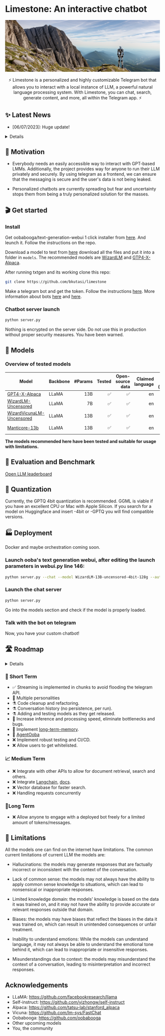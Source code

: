# Limestone: An interactive chatbot

<center>

![banner](assets/banner.png)

⚡ Limestone is a personalized and highly customizable Telegram bot that allows you to interact with a local instance of LLM, a powerful natural language processing system. With Limestone, you can chat, search, generate content, and more, all within the Telegram app. ⚡

</center>

## ✨ Latest News

- [06/07/2023]: Huge update!

<details>

- [05/14/2023]: Personalities, some of them are crazy. Be careful and use it responsibly!
- [05/11/2023]: Streaming is added! New models, chatting history works.
- [04/28/2023]: Initial release with instruction functionality.

</details>

## 🤔 Motivation

- Everybody needs an easily accessible way to interact with GPT-based LMMs. Additionally, the project provides way for anyone to run their LLM privately and securely. By using telegram as a frontend, we can ensure that the messaging is secure and the user's data is not being leaked. 

- Personalized chatbots are currently spreading but fear and uncertainty stops them from being a truly personalized solution for the masses.

## 🎬 Get started

### Install

Get oobabooga/text-generation-webui 1 click installer from [here](https://github.com/oobabooga/text-generation-webui#one-click-installers). And leunch it. Follow the instructions on the repo.

Download a model to test from [here](https://huggingface.co/models?filter=llm) download all the files and put it into a folder in `models`. The recommended models are [WizardLM](https://huggingface.co/TheBloke/wizardLM-7B-GPTQ) and [GTP4-X-Alpaca](https://huggingface.co/anon8231489123/gpt4-x-alpaca-13b-native-4bit-128g).

After running txtgen and its working clone this repo:

```bash
git clone https://github.com/bkutasi/limestone
```

Make a telegram bot and get the token. Follow the instructions [here](https://telegram.me/BotFather). More information about bots [here](https://core.telegram.org/bots#6-botfather) and [here](https://core.telegram.org/bots/tutorial).

### Chatbot server launch

```bash
python server.py
```

Nothing is encrypted on the server side. Do not use this in production without proper security measures. You have been warned.

## 🐼 Models

### Overview of tested models

| Model                         | Backbone |  #Params | Tested               | Open-source data | Claimed language | Post-training (instruction) | VRAM required | Release date |
|-------------------------------|----------|---------:|------------------:|-----------------:|-----------------:|----------------------------:|-----------------------------:|-------------:|
|[GPT4-X-Alpaca](https://huggingface.co/anon8231489123/gpt4-x-alpaca-13b-native-4bit-128g)   | LLaMA | 13B | ✅|✅| en |           52K | 12 Gb |     04/25/23 |
|[WizardLM-Uncensored](https://huggingface.co/ehartford/WizardLM-7B-Uncensored)              | LLaMA | 7B |  ✅|✅| en |   [70K-uncen](https://huggingface.co/datasets/ehartford/WizardLM_alpaca_evol_instruct_70k_unfiltered/)|    8 Gb |     05/04/23 |
|[WizardVicunaLM-Uncensored](https://huggingface.co/ehartford/Wizard-Vicuna-13B-Uncensored)  | LLaMA | 13B | ✅|✅| en |   [70K-uncen](https://huggingface.co/datasets/ehartford/WizardLM_alpaca_evol_instruct_70k_unfiltered/)| 12 Gb |     05/13/23 |
|[Manticore-13b](https://huggingface.co/openaccess-ai-collective/manticore-13b)              | LLaMA | 13B | ✅|✅| en | see model link | 12 Gb |     05/19/23 |

<b>The models recommended here have been tested and suitable for usage with limitations.</b>



## 🧐 Evaluation and Benchmark

[Open LLM leaderboard](https://huggingface.co/spaces/HuggingFaceH4/open_llm_leaderboard)


## 👾 Quantization

Currently, the GPTQ 4bit quantization is recommended. GGML is viable if you have an excellent CPU or Mac with Apple Silicon. If you search for a model on Huggingface and insert -4bit or -GPTQ you will find compatible versions.

## 🏭 Deployment

Docker and maybe orchestration coming soon.

### Launch ooba's text generation webui, after editing the launch parameters in webui.py line 146:

```bash
python server.py --chat --model WizardLM-13B-uncensored-4bit-128g --auto-devices --wbits 4 --groupsize 128 --model_type=llama --gpu-memory 9 --api
```

### Launch the chat server

```bash
python server.py
```

Go into the models section and check if the model is properly loaded.

### Talk with the bot on telegram

Now, you have your custom chatbot!

## 🛣️ Roadmap

<details>
✅ - done
⚗️ - implemented partially
🚧 - planning
❌ - not yet started
</details>

### 🎯 Short Term

- ✅ Streaming is implemented in chunks to avoid flooding the telegram API.
- 🚧 Multiple personalities
- ⚗️ Code cleanup and refactoring.
- ⚗️ Conversation history (no persistence, per run).
- ⚗️ Adding and testing models as they get released.
- 🚧 Increase inference and processing speed, eliminate bottlenecks and bugs.
- 🚧 Implement [long-term-memory](https://github.com/wawawario2/long_term_memory).
- 🚧 [AgentOoba](https://github.com/flurb18/AgentOoba)
- ❌ Implement robust testing and CI/CD.
- ❌ Allow users to get whitelisted.

### 📈 Medium Term

- ❌ Integrate with other APIs to allow for document retrieval, search and others.
- ❌ Integrate [Langchain](https://github.com/hwchase17/langchain#quick-install), [docs](https://python.langchain.com/en/latest/use_cases/question_answering.html).
- ❌ Vector database for faster search.
- ❌ Handling requests concurrently

### 🌟Long Term

- ❌ Allow anyone to engage with a deployed bot freely for a limited amount of tokens/messages.

## 🤖 Limitations

All the models one can find on the internet have limitations. The common current limitations of current LLM the models are:

- Hallucinations: the models may generate responses that are factually incorrect or inconsistent with the context of the conversation.

- Lack of common sense: the models may not always have the ability to apply common sense knowledge to situations, which
  can lead to nonsensical or inappropriate responses.

- Limited knowledge domain: the models' knowledge is based on the data it was trained on, and it may not have the
  ability to provide accurate or relevant responses outside that domain.

- Biases: the models may have biases that reflect the biases in the data it was trained on, which can result in
  unintended consequences or unfair treatment.

- Inability to understand emotions: While the models can understand language, it may not always be able to understand
  the emotional tone behind it, which can lead to inappropriate or insensitive responses.

- Misunderstandings due to context: the models may misunderstand the context of a conversation, leading to
  misinterpretation and incorrect responses.

## Acknowledgements

- LLaMA: https://github.com/facebookresearch/llama
- Self-instruct: https://github.com/yizhongw/self-instruct
- Alpaca: https://github.com/tatsu-lab/stanford_alpaca
- Vicuna: https://github.com/lm-sys/FastChat
- Oobabooga: https://github.com/oobabooga
- Other upcoming models
- You, the community